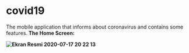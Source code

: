 # covid19
The mobile application that informs about coronavirus and contains some features.<b>
The Home Screen:<b><br>

![Ekran Resmi 2020-07-17 20 22 13](https://user-images.githubusercontent.com/57998586/87814424-641f0880-c86c-11ea-83ad-5e85dac8c425.png)
